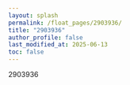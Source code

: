 ```yaml
---
layout: splash
permalink: /float_pages/2903936/
title: "2903936"
author_profile: false
last_modified_at: 2025-06-13
toc: false
---
```

 
2903936
